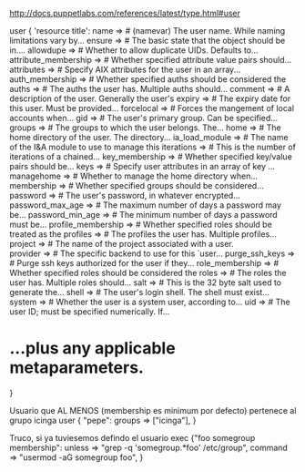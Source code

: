 http://docs.puppetlabs.com/references/latest/type.html#user

user { 'resource title':
  name                 => # (namevar) The user name. While naming limitations vary by...
  ensure               => # The basic state that the object should be in....
  allowdupe            => # Whether to allow duplicate UIDs. Defaults to...
  attribute_membership => # Whether specified attribute value pairs should...
  attributes           => # Specify AIX attributes for the user in an array...
  auth_membership      => # Whether specified auths should be considered the 
  auths                => # The auths the user has.  Multiple auths should...
  comment              => # A description of the user.  Generally the user's 
  expiry               => # The expiry date for this user. Must be provided...
  forcelocal           => # Forces the mangement of local accounts when...
  gid                  => # The user's primary group.  Can be specified...
  groups               => # The groups to which the user belongs.  The...
  home                 => # The home directory of the user.  The directory...
  ia_load_module       => # The name of the I&A module to use to manage this 
  iterations           => # This is the number of iterations of a chained...
  key_membership       => # Whether specified key/value pairs should be...
  keys                 => # Specify user attributes in an array of key ...
  managehome           => # Whether to manage the home directory when...
  membership           => # Whether specified groups should be considered...
  password             => # The user's password, in whatever encrypted...
  password_max_age     => # The maximum number of days a password may be...
  password_min_age     => # The minimum number of days a password must be...
  profile_membership   => # Whether specified roles should be treated as the 
  profiles             => # The profiles the user has.  Multiple profiles...
  project              => # The name of the project associated with a user.  
  provider             => # The specific backend to use for this `user...
  purge_ssh_keys       => # Purge ssh keys authorized for the user if they...
  role_membership      => # Whether specified roles should be considered the 
  roles                => # The roles the user has.  Multiple roles should...
  salt                 => # This is the 32 byte salt used to generate the...
  shell                => # The user's login shell.  The shell must exist...
  system               => # Whether the user is a system user, according to...
  uid                  => # The user ID; must be specified numerically. If...
  # ...plus any applicable metaparameters.
}

Usuario que AL MENOS (membership es minimum por defecto) pertenece al grupo icinga
user { "pepe":
  groups => ["icinga"],
}

Truco, si ya tuviesemos defindo el usuario
exec {"foo somegroup membership":
  unless => "grep -q 'somegroup.*foo' /etc/group",
  command => "usermod -aG somegroup foo",
}
